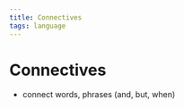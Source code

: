 ```yaml
---
title: Connectives
tags: language
---
```


# Connectives
- connect words, phrases (and, but, when)
















































































